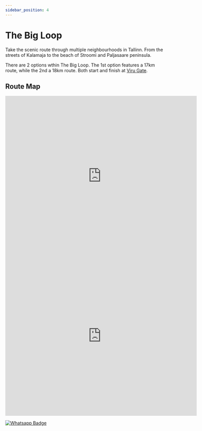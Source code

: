 ```yaml
---
sidebar_position: 4
---
```


# The Big Loop

Take the scenic route through multiple neighbourhoods in Tallinn. From the streets of Kalamaja to the beach of Stroomi and Paljasaare peninsula. 

There are 2 options wthin The Big Loop. The 1st option features a 17km route, while the 2nd a 18km route. Both start and finish at [Viru Gate](https://maps.app.goo.gl/N3jNP5vX5Eu6wLve6).

## Route Map

<center>
<div class='embed-container maps'>
<iframe frameBorder="0" scrolling="no" src="https://www.wikiloc.com/wikiloc/embedv2.do?id=157141497&elevation=off&images=off&maptype=M" width="600" height="500"></iframe></div>

<div class='embed-container maps'>
<iframe frameBorder="0" scrolling="no" src="https://www.wikiloc.com/wikiloc/embedv2.do?id=157141592&elevation=off&images=off&maptype=M" width="600" height="500"></iframe></div>
</center>

[![Whatsapp Badge](https://img.shields.io/badge/Book_now-WhatsApp-00A36C?logo=whatsapp&style=flat-square)](https://wa.me/37258972730)

